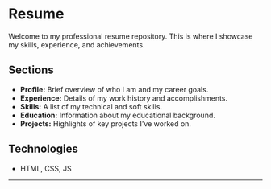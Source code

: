 # Resume

Welcome to my professional resume repository. This is where I showcase my skills, experience, and achievements.



## Sections

- **Profile:** Brief overview of who I am and my career goals.
- **Experience:** Details of my work history and accomplishments.
- **Skills:** A list of my technical and soft skills.
- **Education:** Information about my educational background.
- **Projects:** Highlights of key projects I've worked on.

## Technologies

- HTML, CSS, JS



---
